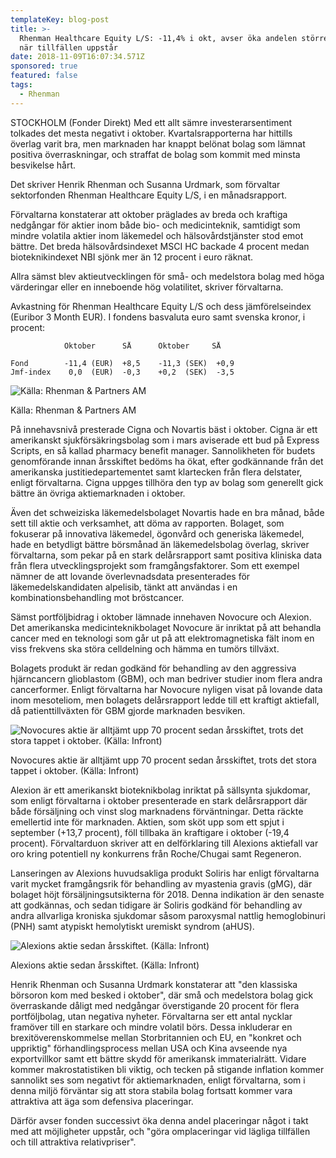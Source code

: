 ```yaml
---
templateKey: blog-post
title: >-
  Rhenman Healthcare Equity L/S: -11,4% i okt, avser öka andelen större bolag
  när tillfällen uppstår
date: 2018-11-09T16:07:34.571Z
sponsored: true
featured: false
tags:
  - Rhenman
---
```



STOCKHOLM (Fonder Direkt) Med ett allt sämre investerarsentiment tolkades det mesta negativt i oktober. Kvartalsrapporterna har hittills överlag varit bra, men marknaden har knappt belönat bolag som lämnat positiva överraskningar, och straffat de bolag som kommit med minsta besvikelse hårt.

Det skriver Henrik Rhenman och Susanna Urdmark, som förvaltar sektorfonden Rhenman Healthcare Equity L/S, i en månadsrapport.

Förvaltarna konstaterar att oktober präglades av breda och kraftiga nedgångar för aktier inom både bio- och medicinteknik, samtidigt som mindre volatila aktier inom läkemedel och hälsovårdstjänster stod emot bättre. Det breda hälsovårdsindexet MSCI HC backade 4 procent medan bioteknikindexet NBI sjönk mer än 12 procent i euro räknat.

Allra sämst blev aktieutvecklingen för små- och medelstora bolag med höga värderingar eller en inneboende hög volatilitet, skriver förvaltarna.

Avkastning för Rhenman Healthcare Equity L/S och dess jämförelseindex (Euribor 3 Month EUR). I fondens basvaluta euro samt svenska kronor, i procent:

```
            Oktober      SÅ      Oktober     SÅ               

Fond        -11,4 (EUR)  +8,5    -11,3 (SEK)  +0,9            
Jmf-index    0,0  (EUR)  -0,3    +0,2  (SEK)  -3,5
```

![Källa: Rhenman & Partners AM](/img/89.png)

<span class="image-caption">Källa: Rhenman & Partners AM</span>

På innehavsnivå presterade Cigna och Novartis bäst i oktober. Cigna är ett amerikanskt sjukförsäkringsbolag som i mars aviserade ett bud på Express Scripts, en så kallad pharmacy benefit manager. Sannolikheten för budets genomförande innan årsskiftet bedöms ha ökat, efter godkännande från det amerikanska justitiedepartementet samt klartecken från flera delstater, enligt förvaltarna. Cigna uppges tillhöra den typ av bolag som generellt gick bättre än övriga aktiemarknaden i oktober.


Även det schweiziska läkemedelsbolaget Novartis hade en bra månad, både sett till aktie och verksamhet, att döma av rapporten. Bolaget, som fokuserar på innovativa läkemedel, ögonvård och generiska läkemedel, hade en betydligt bättre börsmånad än läkemedelsbolag överlag, skriver förvaltarna, som pekar på en stark delårsrapport samt positiva kliniska data från flera utvecklingsprojekt som framgångsfaktorer. Som ett exempel nämner de att lovande överlevnadsdata presenterades för läkemedelskandidaten alpelisib, tänkt att användas i en kombinationsbehandling mot bröstcancer.


Sämst portföljbidrag i oktober lämnade innehaven Novocure och Alexion. Det amerikanska medicinteknikbolaget Novocure är inriktat på att behandla cancer med en teknologi som går ut på att elektromagnetiska fält inom en viss frekvens ska störa celldelning och hämma en tumörs tillväxt.

Bolagets produkt är redan godkänd för behandling av den aggressiva hjärncancern glioblastom (GBM), och man bedriver studier inom flera andra cancerformer. Enligt förvaltarna har Novocure nyligen visat på lovande data inom mesoteliom, men bolagets delårsrapport ledde till ett kraftigt aktiefall, då patienttillväxten för GBM gjorde marknaden besviken.

![Novocures aktie är alltjämt upp 70 procent sedan årsskiftet, trots det stora tappet i oktober. (Källa: Infront)](/img/90.png)

<span class="image-caption">Novocures aktie är alltjämt upp 70 procent sedan årsskiftet, trots det stora tappet i oktober. (Källa: Infront)</span>

Alexion är ett amerikanskt bioteknikbolag inriktat på sällsynta sjukdomar, som enligt förvaltarna i oktober presenterade en stark delårsrapport där både försäljning och vinst slog marknadens förväntningar. Detta räckte emellertid inte för marknaden. Aktien, som sköt upp som ett spjut i september (+13,7 procent), föll tillbaka än kraftigare i oktober (-19,4 procent). Förvaltarduon skriver att en delförklaring till Alexions aktiefall var oro kring potentiell ny konkurrens från Roche/Chugai samt Regeneron.


Lanseringen av Alexions huvudsakliga produkt Soliris har enligt förvaltarna varit mycket framgångsrik för behandling av myastenia gravis (gMG), där bolaget höjt försäljningsutsikterna för 2018. Denna indikation är den senaste att godkännas, och sedan tidigare är Soliris godkänd för behandling av andra allvarliga kroniska sjukdomar såsom paroxysmal nattlig hemoglobinuri (PNH) samt atypiskt hemolytiskt uremiskt syndrom (aHUS).

![Alexions aktie sedan årsskiftet. (Källa: Infront)](/img/91.png)

<span class="image-caption">Alexions aktie sedan årsskiftet. (Källa: Infront)</span>

Henrik Rhenman och Susanna Urdmark konstaterar att "den klassiska börsoron kom med besked i oktober", där små och medelstora bolag gick överraskande dåligt med nedgångar överstigande 20 procent för flera portföljbolag, utan negativa nyheter. Förvaltarna ser ett antal nycklar framöver till en starkare och mindre volatil börs. Dessa inkluderar en brexitöverenskommelse mellan Storbritannien och EU, en "konkret och uppriktig" förhandlingsprocess mellan USA och Kina avseende nya exportvillkor samt ett bättre skydd för amerikansk immaterialrätt. Vidare kommer makrostatistiken bli viktig, och tecken på stigande inflation kommer sannolikt ses som negativt för aktiemarknaden, enligt förvaltarna, som i denna miljö förväntar sig att stora stabila bolag fortsatt kommer vara attraktiva att äga som defensiva placeringar.

Därför avser fonden successivt öka denna andel placeringar något i takt med att möjligheter uppstår, och "göra omplaceringar vid lägliga tillfällen och till attraktiva relativpriser".
